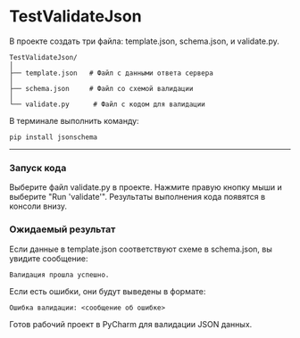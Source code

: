 # TestValidateJson
В проекте создать три файла: template.json, schema.json, и validate.py.
```
TestValidateJson/  
│  
├── template.json   # Файл с данными ответа сервера  
│  
├── schema.json     # Файл со схемой валидации  
│  
└── validate.py      # Файл с кодом для валидации  
```
В терминале выполнить команду:
```
pip install jsonschema
```
____________________________

### Запуск кода
Выберите файл validate.py в проекте.
Нажмите правую кнопку мыши и выберите "Run 'validate'".
Результаты выполнения кода появятся в консоли внизу.

### Ожидаемый результат
Если данные в template.json соответствуют схеме в schema.json, вы увидите сообщение:
```
Валидация прошла успешно.
```
Если есть ошибки, они будут выведены в формате:
```
Ошибка валидации: <сообщение об ошибке>  
```
Готов рабочий проект в PyCharm для валидации JSON данных.
